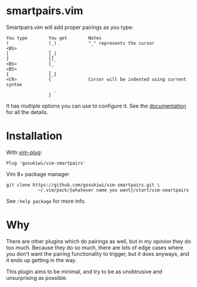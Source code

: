 # smartpairs.vim

Smartpairs.vim will add proper pairings as you type:

    You type        You get        Notes
    (               (_)            "_" represents the cursor
    <BS>            _
    [               [_]
    ]               []_
    <BS>            [_
    <BS>            _
    {               {_}
    <CR>            {              Cursor will be indented using current syntax
                      _
                    }

It has multiple options you can use to configure it. See the
[documentation](doc/smartpairs.txt) for all the details.

# Installation

With [vim-plug](https://github.com/junegunn/vim-plug):

    Plug 'gosukiwi/vim-smartpairs'

Vim 8+ package manager

    git clone https://github.com/gosukiwi/vim-smartpairs.git \
                ~/.vim/pack/{whatever name you want}/start/vim-smartpairs

See `:help package` for more info.

# Why

There are other plugins which do pairings as well, but in my opinion they do
too much. Because they do so much, there are lots of edge cases where you
don't want the pairing functionality to trigger, but it does anyways, and it
ends up getting in the way.

This plugin aims to be minimal, and try to be as unobtrusive and unsurprising
as possible.
